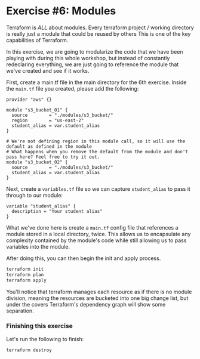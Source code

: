 # Exercise #6: Modules

Terraform is *ALL* about modules.  Every terraform project / working directory is really just a module that could be reused by others
This is one of the key capabilities of Terraform.

In this exercise, we are going to modularize the code that we have been playing with during this whole workshop, but instead of
constantly redeclaring everything, we are just going to reference the module that we've created and see if it works.

First, create a main.tf file in the main directory for the 6th exercise.  Inside the `main.tf` file you created, please add the following:

```hcl
provider "aws" {}

module "s3_bucket_01" {
  source        = "./modules/s3_bucket/"
  region        = "us-east-2"
  student_alias = var.student_alias
}

# We're not defining region in this module call, so it will use the default as defined in the module
# What happens when you remove the default from the module and don't pass here? Feel free to try it out.
module "s3_bucket_02" {
  source        = "./modules/s3_bucket/"
  student_alias = var.student_alias
}
```

Next, create a `variables.tf` file so we can capture `student_alias` to pass it through to our module:

```hcl
variable "student_alias" {
  description = "Your student alias"
}
```

What we've done here is create a `main.tf` config file that references a module stored in a
local directory, twice.  This allows us to encapsulate any complexity contained by the module's code
while still allowing us to pass variables into the module.

After doing this, you can then begin the init and apply process.

```bash
terraform init
terraform plan
terraform apply
```

You'll notice that terraform manages each resource as if there is no module division, meaning the resources are bucketed
into one big change list, but under the covers Terraform's dependency graph will show some separation.

### Finishing this exercise

Let's run the following to finish:

```
terraform destroy
```
